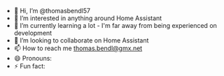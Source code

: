 - 👋 Hi, I’m @thomasbendl57
- 👀 I’m interested in anything around Home Assistant
- 🌱 I’m currently learning a lot - I'm far away from being experienced on development
- 💞️ I’m looking to collaborate on Home Assistant
- 📫 How to reach me thomas.bendl@gmx.net
- 😄 Pronouns: 
- ⚡ Fun fact: 

<!---
thomasbendl57/thomasbendl57 is a ✨ special ✨ repository because its `README.md` (this file) appears on your GitHub profile.
You can click the Preview link to take a look at your changes.
--->
